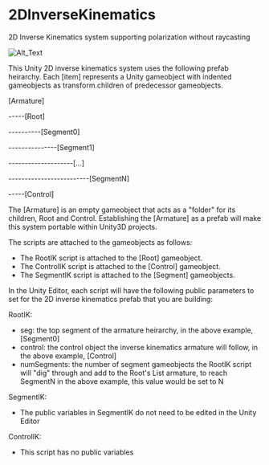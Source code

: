 # 2DInverseKinematics
2D Inverse Kinematics system supporting polarization without raycasting

![Alt_Text](https://media.giphy.com/media/QvT8vgEmtPzql2qf5n/source.gif)

This Unity 2D inverse kinematics system uses the following prefab heirarchy. Each [item] represents a Unity gameobject with
indented gameobjects as transform.children of predecessor gameobjects.

[Armature]

-----[Root]
              
----------[Segment0]

---------------[Segment1]

--------------------[...]

-------------------------[SegmentN]

-----[Control]
    
The [Armature] is an empty gameobject that acts as a "folder" for its children, Root and Control. Establishing the [Armature] as a prefab will make this system portable within Unity3D projects. 

The scripts are attached to the gameobjects as follows:

* The RootIK script is attached to the [Root] gameobject.
* The ControlIK script is attached to the [Control] gameobject.
* The SegmentIK script is attached to the [Segment] gameobjects.

In the Unity Editor, each script will have the following public parameters to set for the 2D inverse kinematics prefab that you are building:

RootIK:
* seg: the top segment of the armature heirarchy, in the above example, [Segment0]
* control: the control object the inverse kinematics armature will follow, in the above example, [Control]
* numSegments: the number of segment gameobjects the RootIK script will "dig" through and add to the Root's List<Segment> armature, to reach SegmentN in the above example, this value would be set to N
    
SegmentIK:
* The public variables in SegmentIK do not need to be edited in the Unity Editor

ControlIK:
* This script has no public variables

